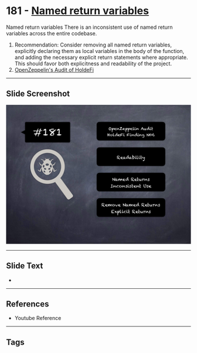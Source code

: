 
# 181 - [Named return variables](./Named%20return%20variables.md)

Named return variables There is an inconsistent use of named return variables across the entire codebase.


1. Recommendation: Consider removing all named return variables, explicitly declaring them as local variables in the body of the function, and adding the necessary explicit return statements where appropriate. This should favor both explicitness and readability of the project.
2. [OpenZeppelin's Audit of HoldeFi](https://blog.openzeppelin.com/holdefi-audit)


___
## Slide Screenshot
![181.png](../../images/8.%20Audit%20Findings%20201/181.png)
___
## Slide Text
- 
___
## References
- Youtube Reference
___
## Tags
